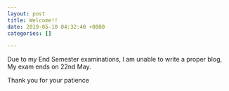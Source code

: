 ```yaml
---
layout: post
title: Welcome!!
date: 2019-05-10 04:32:40 +0000
categories: []

---
```

Due to my End Semester examinations, I am unable to write a proper blog,  
My exam ends on 22nd May.

Thank you for your patience